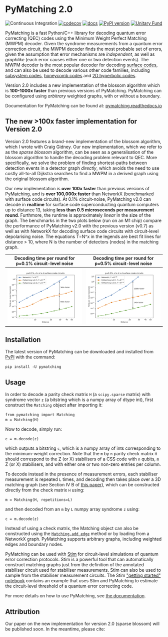 # PyMatching 2.0

![Continuous Integration](https://github.com/oscarhiggott/PyMatching/workflows/ci/badge.svg)
[![codecov](https://codecov.io/gh/oscarhiggott/PyMatching/branch/master/graph/badge.svg)](https://codecov.io/gh/oscarhiggott/PyMatching)
[![docs](https://readthedocs.org/projects/pymatching/badge/?version=latest&style=plastic)](https://readthedocs.org/projects/pymatching/builds/)
[![PyPI version](https://badge.fury.io/py/PyMatching.svg)](https://badge.fury.io/py/PyMatching)
[![Unitary Fund](https://img.shields.io/badge/Supported%20By-UNITARY%20FUND-brightgreen.svg?style=for-the-badge)](http://unitary.fund)

PyMatching is a fast Python/C++ library for decoding quantum error correcting (QEC) codes using the Minimum Weight
Perfect Matching (MWPM) decoder.
Given the syndrome measurements from a quantum error correction circuit, the MWPM decoder finds the most probable set 
of errors, given the assumption that error mechanisms are _independent_, as well as _graphlike_ (each error causes 
either one or two detection events).
The MWPM decoder is the most popular decoder for decoding [surface codes](https://arxiv.org/abs/quant-ph/0110143), 
and can also be used to decode various other code families, including 
[subsystem codes](https://arxiv.org/abs/1207.1443), 
[honeycomb codes](https://quantum-journal.org/papers/q-2021-10-19-564/) and 
[2D hyperbolic codes](https://arxiv.org/abs/1506.04029).

Version 2.0 includes a new implementation of the blossom algorithm which is **100-1000x faster** than previous versions
of PyMatching. 
PyMatching can be configured using _arbitrary_ weighted graphs, with or without a boundary.

Documentation for PyMatching can be found at: [pymatching.readthedocs.io](https://pymatching.readthedocs.io/en/stable/)

## The new >100x faster implementation for Version 2.0

Version 2.0 features a brand-new implementation of the blossom algorithm, which I wrote with Craig Gidney.
Our new implementation, which we refer to as the _sparse blossom_ algorithm, can be seen as a generalisation of the 
blossom algorithm to handle the decoding problem relevant to QEC. 
More specifically, we solve the problem of finding shortest-paths between detection events in a detector graph 
_directly_, which avoids the need to use costly all-to-all Dijkstra searches to find a MWPM in a derived 
graph using the original blossom algorithm.

Our new implementation is **over 100x faster** than previous versions of PyMatching, and is 
**over 100,000x faster** than NetworkX (benchmarked with surface code circuits). 
At 0.1% circuit-noise, PyMatching v2.0 can decode in **realtime** for surface code superconducting quantum computers up to 
distance 13, taking **less than 0.5 microseconds per measurement round**.
Furthmore, the runtime is approximately _linear_ in the size of the graph.
The benchmarks in the two plots below (run on an M1 chip) compare the performance of PyMatching v2.0 with the previous 
version (v0.7) as well as with NetworkX for decoding surface code circuits with circuit-level depolarising noise. 
The equations T=N^x in the legends are best fit lines for distance > 10, where N is the number of detectors (nodes) in 
the matching graph.

|                              Decoding time per round for p=0.1% circuit-level noise                              |                              Decoding time per round for p=0.5% circuit-level noise                              |
|:----------------------------------------------------------------------------------------------------------------:|:----------------------------------------------------------------------------------------------------------------:|
 | <img src="docs/figures/pymatching_v0_7_vs_pymatching_v2_0_vs_networkx_timing_p=0.001_per_round.png" width="500"> | <img src="docs/figures/pymatching_v0_7_vs_pymatching_v2_0_vs_networkx_timing_p=0.005_per_round.png" width="500"> |



## Installation

The latest version of PyMatching can be downloaded and installed from [PyPI](https://pypi.org/project/PyMatching/) 
with the command:

```
pip install -U pymatching
```


## Usage


In order to decode a parity check matrix `H` (a `scipy.sparse` matrix) with syndrome vector `z` (a bitstring which is a
numpy array of dtype int), first construct the `Matching` object after importing it:

```
from pymatching import Matching
m = Matching(H)
```

Now to decode, simply run:

```
c = m.decode(z)
```

which outputs a bitstring `c`, which is a numpy array of ints corresponding to the minimum-weight correction. Note that
the `m` by `n` parity check matrix `H` should correspond to the Z (or X) stabilisers of a CSS code with `n` qubits, `m`
Z (or X) stabilisers, and with either one or two non-zero entries per column.

To decode instead in the presence of measurement errors, each stabiliser measurement is repeated `L` times, and decoding
then takes place over a 3D matching graph (see Section IV B of [this paper](https://arxiv.org/abs/quant-ph/0110143)),
which can be constructed directly from the check matrix `H` using:

```
m = Matching(H, repetitions=L)
```

and then decoded from an `m` by `L` numpy array syndrome `z` using:

```
c = m.decode(z)
```

Instead of using a check matrix, the Matching object can also be constructed using
the [`Matching.add_edge`](https://pymatching.readthedocs.io/en/stable/api.html#pymatching.matching.Matching.add_edge)
method or by loading from a NetworkX graph. PyMatching supports arbitrary graphs, including weighted edges and boundary
nodes.

PyMatching can be used with [Stim](https://github.com/quantumlib/Stim) for circuit-level simulations of quantum error
correction protocols. Stim is a powerful tool that can automatically construct matching graphs just from the definition
of the annotated stabiliser circuit used for stabiliser measurements. Stim can also be used to sample from the
stabiliser measurement circuits. The
Stim ["getting started" notebook](https://github.com/quantumlib/Stim/blob/main/doc/getting_started.ipynb) contains an
example that uses Stim and PyMatching to estimate the circuit-level threshold of a quantum error correcting code.

For more details on how to use PyMatching,
see [the documentation](https://pymatching.readthedocs.io/en/stable/usage.html).

## Attribution

Our paper on the new implementation for version 2.0 (sparse blossom) will be published soon. In the meantime, please 
cite:
